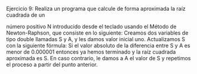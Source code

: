 
Ejercicio 9: Realiza un programa que calcule de forma aproximada la raíz cuadrada de un

número positivo N introducido desde el teclado usando el Método de Newton-Raphson, que
consiste en lo siguiente:
Creamos dos variables de tipo double llamadas S y A, y les damos valor inicial uno.
Actualizamos S con la siguiente fórmula:
Si el valor absoluto de la diferencia entre S y A es menor de 0.000001 entonces ya
hemos terminado y la raíz cuadrada aproximada es S. En caso contrario, le damos a A
el valor de S y repetimos el proceso a partir del punto anterior.
